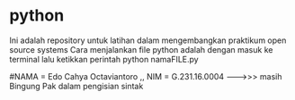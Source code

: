 # python
Ini adalah repository untuk latihan dalam mengembangkan praktikum open source systems
Cara menjalankan file python adalah dengan masuk ke terminal lalu ketikkan perintah python namaFILE.py

#NAMA = Edo Cahya Octaviantoro ,, NIM = G.231.16.0004   --->>>  masih Bingung Pak dalam pengisian sintak
